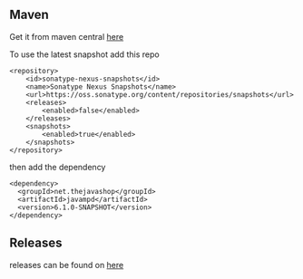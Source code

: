 ## Maven

Get it from maven
central [here](http://search.maven.org/#search%7Cgav%7C1%7Cg%3A%22net.thejavashop%22%20AND%20a%3A%22javampd%22)

To use the latest snapshot add this repo

```
<repository>
    <id>sonatype-nexus-snapshots</id>
    <name>Sonatype Nexus Snapshots</name>
    <url>https://oss.sonatype.org/content/repositories/snapshots</url>
    <releases>
        <enabled>false</enabled>
    </releases>
    <snapshots>
        <enabled>true</enabled>
    </snapshots>
</repository>
```

then add the dependency

```
<dependency>
  <groupId>net.thejavashop</groupId>
  <artifactId>javampd</artifactId>
  <version>6.1.0-SNAPSHOT</version>
</dependency>
```

## Releases

releases can be found on [here](https://github.com/finnyb/javampd/releases)
